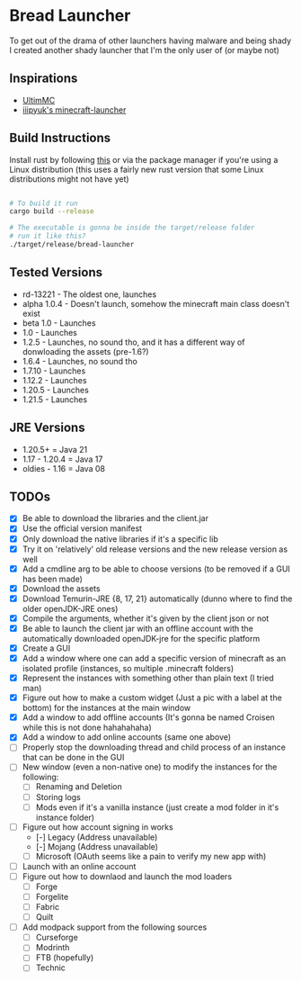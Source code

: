 # Bread Launcher

To get out of the drama of other launchers having malware and being shady
I created another shady launcher that I'm the only user of (or maybe not)

## Inspirations

-   [UltimMC](https://github.com/UltimMC/Launcher)
-   [iiipyuk's minecraft-launcher](https://git.a2s.su/iiiypuk/minecraft-launcher)

## Build Instructions

Install rust by following [this](https://www.rust-lang.org/tools/install) or via
the package manager if you're using a Linux distribution (this uses a fairly new
rust version that some Linux distributions might not have yet)

```sh

# To build it run
cargo build --release
```

```sh
# The executable is gonna be inside the target/release folder
# run it like this?
./target/release/bread-launcher
```

## Tested Versions

-   rd-13221 - The oldest one, launches
-   alpha 1.0.4 - Doesn't launch, somehow the minecraft main class doesn't exist
-   beta 1.0 - Launches
-   1.0 - Launches
-   1.2.5 - Launches, no sound tho, and it has a different way of donwloading
    the assets (pre-1.6?)
-   1.6.4 - Launches, no sound tho
-   1.7.10 - Launches
-   1.12.2 - Launches
-   1.20.5 - Launches
-   1.21.5 - Launches

## JRE Versions

-   1.20.5+         =   Java 21
-   1.17 - 1.20.4   =   Java 17
-   oldies - 1.16   =   Java 08

## TODOs

-   [x] Be able to download the libraries and the client.jar
-   [x] Use the official version manifest
-   [x] Only download the native libraries if it's a specific lib
-   [x] Try it on 'relatively' old release versions and the new release version
        as well
-   [x] Add a cmdline arg to be able to choose versions (to be removed if a GUI
        has been made)
-   [x] Download the assets
-   [x] Download Temurin-JRE {8, 17, 21} automatically (dunno where to find the
        older openJDK-JRE ones)
-   [x] Compile the arguments, whether it's given by the client json or not
-   [x] Be able to launch the client jar with an offline account with the
        automatically downloaded openJDK-jre for the specific platform
-   [x] Create a GUI
-   [x] Add a window where one can add a specific version of minecraft as an
        isolated profile (instances, so multiple .minecraft folders)
-   [x] Represent the instances with something other than plain text (I tried
        man)
-   [x] Figure out how to make a custom widget (Just a pic with a label at the
        bottom) for the instances at the main window
-   [x] Add a window to add offline accounts (It's gonna be named Croisen while
        this is not done hahahahaha)
-   [x] Add a window to add online accounts (same one above)
-   [ ] Properly stop the downloading thread and child process of an instance
        that can be done in the GUI
-   [ ] New window (even a non-native one) to modify the instances for the
    following:
    -   [ ] Renaming and Deletion
    -   [ ] Storing logs
    -   [ ] Mods even if it's a vanilla instance (just create a mod folder in
        it's instance folder)
-   [ ] Figure out how account signing in works
    -   [-] Legacy (Address unavailable)
    -   [-] Mojang (Address unavailable)
    -   [ ] Microsoft (OAuth seems like a pain to verify my new app with)
-   [ ] Launch with an online account
-   [ ] Figure out how to downlaod and launch the mod loaders
    -   [ ] Forge
    -   [ ] Forgelite
    -   [ ] Fabric
    -   [ ] Quilt
-   [ ] Add modpack support from the following sources
    -   [ ] Curseforge
    -   [ ] Modrinth
    -   [ ] FTB (hopefully)
    -   [ ] Technic

